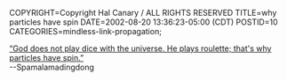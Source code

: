 COPYRIGHT=Copyright Hal Canary / ALL RIGHTS RESERVED
TITLE=why particles have spin
DATE=2002-08-20 13:36:23-05:00 (CDT)
POSTID=10
CATEGORIES=mindless-link-propagation;

[“God does not play dice with the universe. He plays roulette; that's why particles have spin.”](http://neilgaming.no-ip.com/stuff/quotes.txt)  
\--Spamalamadingdong
